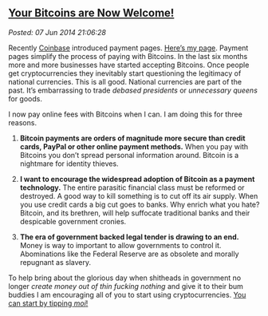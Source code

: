 
[Your Bitcoins
are Now Welcome!](http://bakerjd99.wordpress.com/2014/06/07/your-bitcoins-are-now-welcome/)
----------------------------------------------------------------------------------------------------------

*Posted: 07 Jun 2014 21:06:28*

Recently [Coinbase](https://coinbase.com/) introduced payment pages.
[Here’s my page](https://coinbase.com/bakerjd99). Payment pages simplify
the process of paying with Bitcoins. In the last six months more and
more businesses have started accepting Bitcoins. Once people
get cryptocurrencies they inevitably start questioning the legitimacy of
national currencies. This is all good. National currencies are part of
the past. It’s embarrassing to trade *debased presidents* or
*unnecessary queens* for goods.

I now pay online fees with Bitcoins when I can. I am doing this for
three reasons.

1.  **Bitcoin payments are orders of magnitude more secure than credit
    cards, PayPal or other online payment methods.** When you pay with
    Bitcoins you don’t spread personal information around. Bitcoin is a
    nightmare for identity thieves.

2.  **I want to encourage the widespread adoption of Bitcoin as a
    payment technology.** The entire parasitic financial class must be
    reformed or destroyed. A good way to kill something is to cut off
    its air supply. When you use credit cards a big cut
    goes to banks. Why enrich what you hate? Bitcoin, and its brethren,
    will help suffocate traditional banks and their despicable
    government cronies.

3.  **The era of government backed legal tender is drawing to an end.**
    Money is way to important to allow governments to control it.
    Abominations like the Federal Reserve are as obsolete and morally
    repugnant as slavery.

To help bring about the glorious day when shitheads in government no
longer *create money out of thin fucking nothing* and give it to their bum
buddies I am encouraging all of you to start using cryptocurrencies. [You can start by tipping
*moi*!](https://coinbase.com/bakerjd99)
